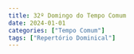 ```yaml
---
title: 32º Domingo do Tempo Comum
date: 2024-01-01
categories: ["Tempo Comum"]
tags: ["Repertório Dominical"]
---
```

